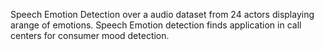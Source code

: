 Speech Emotion Detection over a audio dataset from 24 actors displaying arange of emotions. Speech Emotion detection finds application in call centers for consumer mood detection.
